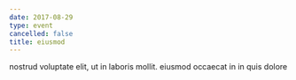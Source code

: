 ```yaml
---
date: 2017-08-29
type: event
cancelled: false
title: eiusmod
---
```

nostrud voluptate elit, ut in laboris mollit. eiusmod occaecat in in quis dolore